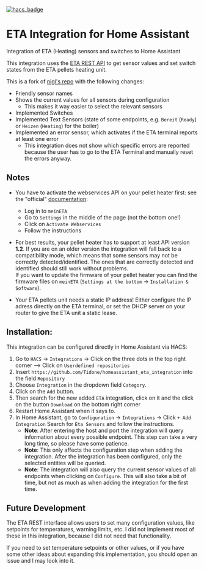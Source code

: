 [![hacs_badge](https://img.shields.io/badge/HACS-Default-orange.svg)](https://github.com/custom-components/hacs)

# ETA Integration for Home Assistant
Integration of ETA (Heating) sensors and switches to Home Assistant

This integration uses the [ETA REST API](https://www.meineta.at/javax.faces.resource/downloads/ETA-RESTful-v1.2.pdf.xhtml?ln=default&v=0) to get sensor values and set switch states from the ETA pellets heating unit.

This is a fork of [nigl's repo](https://github.com/nigl/homeassistant_eta_integration) with the following changes:
- Friendly sensor names
- Shows the current values for all sensors during configuration
    - This makes it way easier to select the relevant sensors
- Implemented Switches
- Implemented Text Sensors (state of some endpoints, e.g. `Bereit` (`Ready`) or `Heizen` (`Heating`) for the boiler)
- Implemented an error sensor, which activates if the ETA terminal reports at least one error
    - This integration does not show which specific errors are reported because the user has to go to the ETA Terminal and manually reset the errors anyway.

## Notes

- You have to activate the webservices API on your pellet heater first: see the "official" [documentation](https://www.meineta.at/javax.faces.resource/downloads/ETA-RESTful-v1.2.pdf.xhtml?ln=default&v=0):
    - Log in to `meinETA`
    - Go to `Settings` in the middle of the page (not the bottom one!)
    - Click on `Activate Webservices`
    - Follow the instructions

- For best results, your pellet heater has to support at least API version **1.2**. If you are on an older version the integration will fall back to a compatibility mode, which means that some sensors may not be correctly detected/identified. The ones that are correctly detected and identified should still work without problems.\
If you want to update the firmware of your pellet heater you can find the firmware files on `meinETA` (`Settings at the bottom` -> `Installation & Software`).

- Your ETA pellets unit needs a static IP address! Either configure the IP adress directly on the ETA terminal, or set the DHCP server on your router to give the ETA unit a static lease.

## Installation:
This integration can be configured directly in Home Assistant via HACS:

1. Go to `HACS` -> `Integrations` -> Click on the three dots in the top right corner --> Click on `Userdefined repositories`
1. Insert `https://github.com/Tidone/homeassistant_eta_integration` into the field `Repository`
1. Choose `Integration` in the dropdown field `Category`.
1. Click on the `Add` button.
1. Then search for the new added `ETA` integration, click on it and the click on the button `Download` on the bottom right corner
1. Restart Home Assistant when it says to.
1. In Home Assistant, go to `Configuration` -> `Integrations` -> Click `+ Add Integration`
Search for `Eta Sensors` and follow the instructions.
    - **Note**: After entering the host and port the integration will query information about every possible endpoint. This step can take a very long time, so please have some patience.
    - **Note**: This only affects the configuration step when adding the integration. After the integration has been configured, only the selected entities will be queried.
    - **Note**: The integration will also query the current sensor values of all endpoints when clicking on `Configure`. This will also take a bit of time, but not as much as when adding the integration for the first time.

## Future Development
The ETA REST interface allows users to set many configuration values, like setpoints for temperatures, warning limits, etc.
I did not implement most of these in this integration, because I did not need that functionality.

If you need to set temperature setpoints or other values, or if you have some other ideas about expanding this implementation, you should open an issue and I may look into it.
